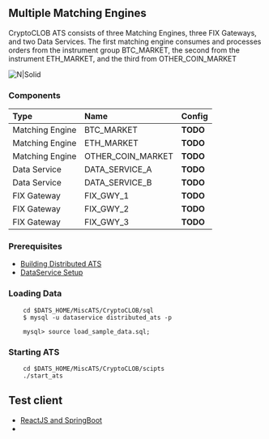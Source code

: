 ## Multiple Matching Engines

CryptoCLOB ATS consists of three Matching Engines, three FIX Gateways, and two Data Services.
The first matching engine consumes and processes orders from the instrument group BTC_MARKET, the second from the instrument ETH_MARKET, and the third from OTHER_COIN_MARKET

![N|Solid](https://raw.githubusercontent.com/mkipnis/DistributedATS/master/Diagrams/BasicATS.png?raw=true)


### Components

| Type | Name     | Config                |
| :-------- | :------- | :------------------------- |
| Matching Engine | BTC_MARKET | **TODO** |
| Matching Engine | ETH_MARKET | **TODO** |
| Matching Engine | OTHER_COIN_MARKET | **TODO** |
| Data Service | DATA_SERVICE_A | **TODO** |
| Data Service | DATA_SERVICE_B | **TODO** |
| FIX Gateway | FIX_GWY_1 | **TODO** |
| FIX Gateway | FIX_GWY_2 | **TODO** |
| FIX Gateway | FIX_GWY_3 | **TODO** |


### Prerequisites
- [Building Distributed ATS](https://github.com/mkipnis/DistributedATS#Building-Distributed-ATS)
- [DataService Setup](https://github.com/mkipnis/DistributedATS/tree/master/DataService/sql/mysql)

### Loading Data
```
    cd $DATS_HOME/MiscATS/CryptoCLOB/sql
    $ mysql -u dataservice distributed_ats -p

    mysql> source load_sample_data.sql;
```

### Starting ATS

```
    cd $DATS_HOME/MiscATS/CryptoCLOB/scipts
    ./start_ats
```

## Test client
- [ReactJS and SpringBoot ](https://github.com/mkipnis/DistributedATS/tree/master/misc_clients/spring_reactjs)
- [Username/Password]: [CRYPTO_TRADER_1/TEST]
